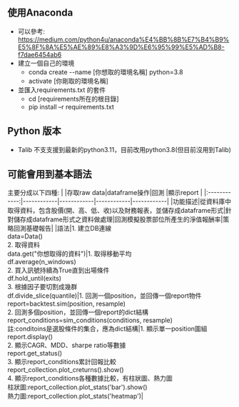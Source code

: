 ## 使用Anaconda
- 可以參考: https://medium.com/python4u/anaconda%E4%BB%8B%E7%B4%B9%E5%8F%8A%E5%AE%89%E8%A3%9D%E6%95%99%E5%AD%B8-f7dae6454ab6
- 建立一個自己的環境
  - conda create --name [你想取的環境名稱] python=3.8
  - activate [你剛取的環境名稱] 
- 並匯入requirements.txt 的套件
  - cd [requirements所在的根目錄]
  - pip install –r requirements.txt

## Python 版本
- Talib 不支支援到最新的python3.11，目前改用python3.8(但目前沒用到Talib)

## 可能會用到基本語法
主要分成以下四種:
|            |存取raw data|dataframe操作|回測        |顯示report   |
|:------------:|------------|------------|------------|------------|
|功能描述|從資料庫中取得資料，包含股價(開、高、低、收)以及財務報表，並儲存成dataframe形式|針對儲存成dataframe形式之資料做處理|回測模擬股票部位所產生的淨值報酬率|策略回測基礎報告|
|語法|1. 建立DB連線<br> data=Data()<br>2. 取得資料<br>data.get("你想取得的資料")|1. 取得移動平均<br>df.average(n_windows)<br>2. 買入訊號持續為True直到出場條件<br>df.hold_until(exits)<br>3. 根據因子要切割成幾群<br>df.divide_slice(quantile)|1. 回測一個position，並回傳一個report物件<br>report=backtest.sim(position, resample)<br>2. 回測多個position，並回傳一個report的dict結構<br>report_conditions=sim_conditions(conditions, resample)<br>註:conditoins是選股條件的集合，應為dict結構|1. 顯示單一position圖組<br>report.display()<br>2. 顯示CAGR、MDD、sharpe ratio等數據<br>report.get_status()<br>3. 顯示report_conditions累計回報比較<br>report_collection.plot_creturns().show()<br>4. 顯示report_conditions各種數據比較，有柱狀圖、熱力圖<br>柱狀圖:report_collection.plot_stats('bar').show()<br>熱力圖:report_collection.plot_stats('heatmap')|

